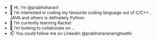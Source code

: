 - 👋 Hi, I’m @prabhsharan1
- 👀 I’m interested in coding my favourite coding language out of C/C++ , JAVA and others is definetely Python.
- 🌱 I’m currently learning Racket
- 💞️ I’m looking to collaborate on ...
- 📫 You could follow me on Linkedin @prabhsharansinghsethi

<!---
prabhsharan1/prabhsharan1 is a ✨ special ✨ repository because its `README.md` (this file) appears on your GitHub profile.
You can click the Preview link to take a look at your changes.
--->
